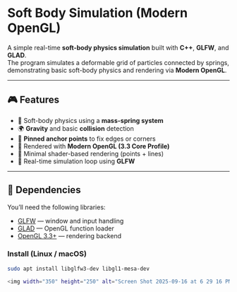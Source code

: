 # Soft Body Simulation (Modern OpenGL)

A simple real-time **soft-body physics simulation** built with **C++**, **GLFW**, and **GLAD**.  
The program simulates a deformable grid of particles connected by springs, demonstrating basic soft-body physics and rendering via **Modern OpenGL**.

---

## 🎮 Features

- 🧠 Soft-body physics using a **mass-spring system**
- 🌍 **Gravity** and basic **collision** detection
- 📌 **Pinned anchor points** to fix edges or corners
- 🧱 Rendered with **Modern OpenGL (3.3 Core Profile)**
- 🎨 Minimal shader-based rendering (points + lines)
- 🔁 Real-time simulation loop using **GLFW**

---

## 🧱 Dependencies

You’ll need the following libraries:

- [GLFW](https://www.glfw.org/) — window and input handling  
- [GLAD](https://glad.dav1d.de/) — OpenGL function loader  
- [OpenGL 3.3+](https://www.opengl.org/) — rendering backend  

### Install (Linux / macOS)
```bash
sudo apt install libglfw3-dev libgl1-mesa-dev

<img width="350" height="250" alt="Screen Shot 2025-09-16 at 6 29 16 PM" src="https://github.com/user-attachments/assets/38bfbb30-3cf2-447b-b1d4-44fdd4e302a3" />
